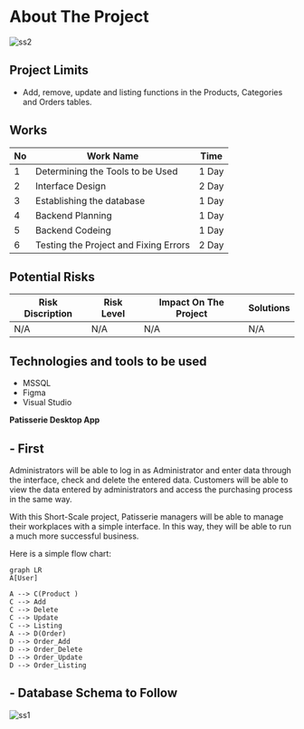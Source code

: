 # About The Project
![ss2](https://github.com/xHolland41/Pattisserie-Desktop-App/assets/81883631/627d8d49-32e7-4f7b-bfdf-512a147eea0d)

## Project Limits
- Add, remove, update and listing functions in the Products, Categories and Orders tables.

## Works
| No  | Work Name | Time |
| ------------- | ------------- | ------------- |
| 1 | Determining the Tools to be Used  | 1 Day  |
| 2 | Interface Design  | 2 Day  |
| 3 | Establishing the database  | 1 Day  |
| 4 | Backend Planning  | 1 Day  |
| 5 | Backend Codeing  | 1 Day  |
| 6 | Testing the Project and Fixing Errors  | 2 Day  |

## Potential Risks
| Risk Discription  | Risk Level | Impact On The Project | Solutions |
| ------------- | ------------- | ------------- | ------------- |
| N/A | N/A | N/A | N/A  |

## Technologies and tools to be used
* MSSQL
* Figma
* Visual Studio

**Patisserie Desktop App**

## **- First**

Administrators will be able to log in as Administrator and enter data through the interface, check and delete the entered data.
Customers will be able to view the data entered by administrators and access the purchasing process in the same way.

With this Short-Scale project, Patisserie managers will be able to manage their workplaces with a simple interface. In this way, they will be able to run a much more successful business.

Here is a simple flow chart:

```mermaid
graph LR
A[User]

A --> C(Product )
C --> Add
C --> Delete
C --> Update
C --> Listing
A --> D(Order)
D --> Order_Add
D --> Order_Delete
D --> Order_Update
D --> Order_Listing

```
  ## **- Database Schema to Follow**      
![ss1](https://github.com/xHolland41/Pattisserie-Desktop-App/assets/81883631/9445092d-19d3-4fc1-a026-6f91438028ee)



